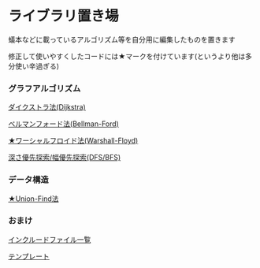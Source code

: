# ライブラリ置き場
蟻本などに載っているアルゴリズム等を自分用に編集したものを置きます

修正して使いやすくしたコードには★マークを付けています(というより他は多分使い辛過ぎる)
### グラフアルゴリズム
[ダイクストラ法(Dijkstra)](https://github.com/kacho65535/library/blob/master/dijkstra.cpp)

[ベルマンフォード法(Bellman-Ford)](https://github.com/kacho65535/library/blob/master/bellman_ford.cpp)

[★ワーシャルフロイド法(Warshall-Floyd)](https://github.com/kacho65535/library/blob/master/warshall_floyd.cpp)

[深さ優先探索/幅優先探索(DFS/BFS)](https://github.com/kacho65535/library/blob/master/dfs%2Cbfs.cpp)
### データ構造
[★Union-Find法](https://github.com/kacho65535/library/blob/master/union_find.cpp)
### おまけ
[インクルードファイル一覧](https://github.com/kacho65535/library/blob/master/include_file.cpp)

[テンプレート](https://github.com/kacho65535/library/blob/master/template.cpp)
